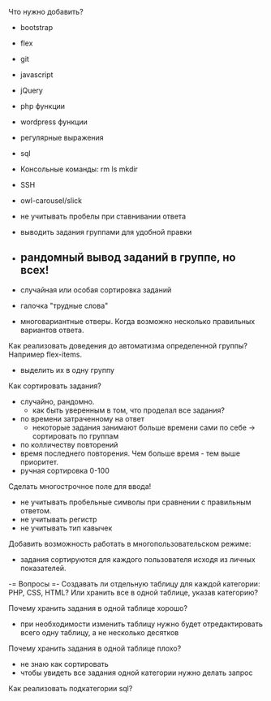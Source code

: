 

Что нужно добавить?
- bootstrap
- flex
- git
- javascript
- jQuery
- php функции
- wordpress функции
- регулярные выражения
- sql
- Консольные команды: rm ls mkdir
- SSH
- owl-carousel/slick
- не учитывать пробелы при ставнивании ответа


- выводить задания группами для удобной правки
- рандомный вывод заданий в группе, но всех!
  -

- случайная или особая сортировка заданий
- галочка "трудные слова"

- многовариантные отверы. Когда возможно несколько правильных вариантов ответа.


Как реализовать доведения до автоматизма определенной группы? Например flex-items.
- выделить их в одну группу


Как сортировать задания?
- случайно, рандомно.
  - как быть уверенным в том, что проделал все задания?
- по времени затраченному на ответ
  - некоторые задания занимают больше времени сами по себе -> сортировать по группам
- по колличеству повторений
- время последнего повторения. Чем больше время - тем выше приоритет.
- ручная сортировка 0-100


Сделать многострочное поле для ввода!
- не учитывать пробельные символы при сравнении с правильным ответом.
- не учитывать регистр
- не учитывать тип кавычек

Добавить возможность работать в многопользовательском режиме:
- задания сортируются для каждого пользователя исходя из личных показателей.


-= Вопросы =-
Создавать ли отдельную таблицу для каждой категории: PHP, CSS, HTML? Или хранить все в одной таблице, указав категорию?

Почему хранить задания в одной таблице хорошо?
+ при необходимости изменить таблицу нужно будет отредактировать всего одну таблицу, а не несколько десятков

Почему хранить задания в одной таблице плохо?
- не знаю как сортировать
- чтобы увидеть все задания одной категории нужно делать запрос

Как реализовать подкатегории sql?

